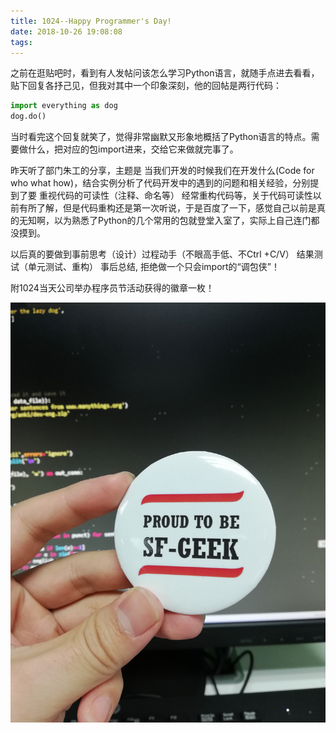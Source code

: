 ```yaml
---
title: 1024--Happy Programmer's Day!
date: 2018-10-26 19:08:08
tags:
---
```

之前在逛贴吧时，看到有人发帖问该怎么学习Python语言，就随手点进去看看，贴下回复各抒己见，但我对其中一个印象深刻，他的回帖是两行代码：

```python
import everything as dog
dog.do()
```
当时看完这个回复就笑了，觉得非常幽默又形象地概括了Python语言的特点。需要做什么，把对应的包import进来，交给它来做就完事了。
<!--more-->

昨天听了部门朱工的分享，主题是 当我们开发的时候我们在开发什么(Code for who what how)，结合实例分析了代码开发中的遇到的问题和相关经验，分别提到了要 重视代码的可读性（注释、命名等） 经常重构代码等，关于代码可读性以前有所了解，但是代码重构还是第一次听说，于是百度了一下，感觉自己以前是真的无知啊，以为熟悉了Python的几个常用的包就登堂入室了，实际上自己连门都没摸到。

以后真的要做到事前思考（设计）过程动手（不眼高手低、不Ctrl +C/V） 结果测试（单元测试、重构） 事后总结, 拒绝做一个只会import的“调包侠”！

附1024当天公司举办程序员节活动获得的徽章一枚！
<!--more-->
![](1024-Happy-Programmer-s-Day/sftech_1024.jpg)